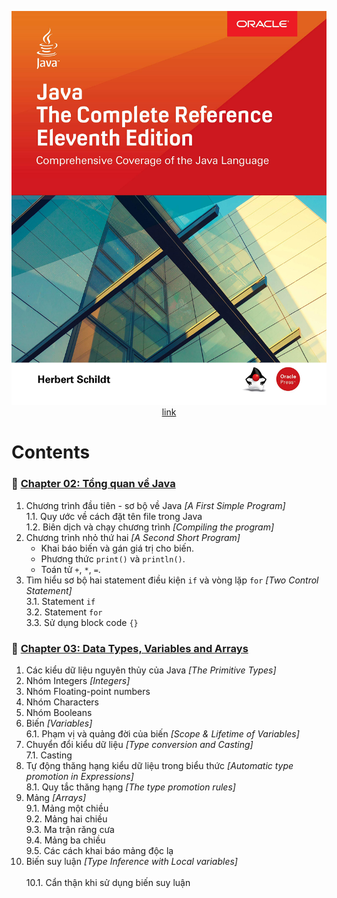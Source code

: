 <div align="center">

  ![](./images/book_cover.jpg)
  [link](https://github.com/cuongpiger/documents/blob/master/Java/Java%20The%20Complete%20Reference%2C%20Eleventh%20Edition%20by%20Herbert%20Schildt.pdf)

</div>

# Contents

### 💠 [Chapter 02: Tổng quan về Java](./Chapter%2002.%20An%20Overview%20of%20Java) 
1. Chương trình đầu tiên - sơ bộ về Java _[A First Simple Program]_<br>
  1.1. Quy ước về cách đặt tên file trong Java<br>
  1.2. Biên dịch và chạy chương trình _[Compiling the program]_<br>
2. Chương trình nhỏ thứ hai _[A Second Short Program]_<br>
   * Khai báo biến và gán giá trị cho biến.
   * Phương thức `print()` và `println()`.
   * Toán tử `+`, `*`, `=`. 
3. Tìm hiểu sơ bộ hai statement điều kiện `if` và vòng lặp `for` _[Two Control Statement]_<br>
  3.1. Statement `if`<br>
  3.2. Statement `for`<br>
  3.3. Sử dụng block code `{}`<br>
### 💠 [Chapter 03: Data Types, Variables and Arrays](./Chapter%2003.%20Data%20Types,%20Variables%20and%20Arrays)
1. Các kiểu dữ liệu nguyên thủy của Java _[The Primitive Types]_<br>
2. Nhóm Integers _[Integers]_<br>
3. Nhóm Floating-point numbers<br>
4. Nhóm Characters<br>
5. Nhóm Booleans<br>
6. Biến _[Variables]_<br>
  6.1. Phạm vị và quảng đời của biến _[Scope & Lifetime of Variables]_<br>
7. Chuyển đổi kiểu dữ liệu _[Type conversion and Casting]_<br>
  7.1. Casting<br>
8. Tự động thăng hạng kiểu dữ liệu trong biểu thức _[Automatic type promotion in Expressions]_<br>
  8.1. Quy tắc thăng hạng _[The type promotion rules]_<br>
9. Mảng _[Arrays]_<br>
  9.1. Mảng một chiều<br>
  9.2. Mảng hai chiều<br>
  9.3. Ma trận răng cưa<br>
  9.4. Mảng ba chiều<br>
  9.5. Các cách khai báo mảng độc lạ<br>
10. Biến suy luận _[Type Inference with Local variables]_<br>  
  10.1. Cẩn thận khi sử dụng biến suy luận<br>